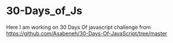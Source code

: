 # 30-Days_of_Js
Here I am working on 30 Days Of javascript challenge from https://github.com/Asabeneh/30-Days-Of-JavaScript/tree/master
